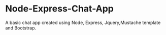 # Node-Express-Chat-App

A basic chat app created using Node, Express, Jquery,Mustache template and Bootstrap.

